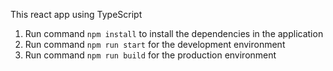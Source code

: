 This react app using TypeScript

1. Run command `npm install` to install the dependencies in the application
2. Run command `npm run start` for the development environment
3. Run command `npm run build` for the production environment

